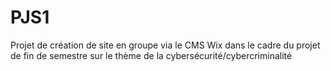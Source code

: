 # PJS1
Projet de création de site en groupe via le CMS Wix dans le cadre du projet de fin de semestre
sur le thème de la cybersécurité/cybercriminalité

